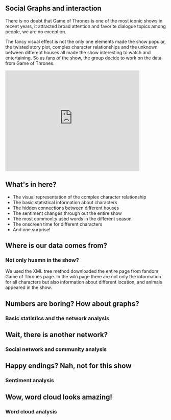 ## Social Graphs and interaction

There is no doubt that Game of Thrones is one of the most iconic shows in recent years, it attracted broad attention and favorite dialogue topics among people, we are no exception. 

The fancy visual effect is not the only one elements made the show popular, the twisted story plot, complex character relationships and the unknown between different houses all made the show interesting to watch and entertaining. So as fans of the show, the group decide to work on the data from Game of Thrones. 

<iframe width="420" height="315" src="https://www.youtube.com/watch?v=s733YddPDuM" frameborder="0" allowfullscreen></iframe>



## What's in here? 

* The visual representation of the complex character relationship
* The basic statistical information about characters 
* The hidden connections between different houses 
* The sentiment changes through out the entire show 
* The most commonl;y used words in the different season 
* The onscreen time for different characters 
* And one surprise! 


## Where is our data comes from?
### Not only huamn in the show? 

We used the XML tree method downloaded the entire page from fandom Game of Thrones page. In the wiki page there are not only the information for all characters but also information about different location, and animals appeared in the show. 

## Numbers are boring? How about graphs? 
### Basic statistics and the network analysis 


## Wait, there is another network?  
### Social network and community analysis 


## Happy endings? Nah, not for this show
### Sentiment analysis 


## Wow, word cloud looks amazing! 
### Word cloud analysis   

